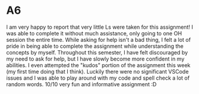 # A6

I am very happy to report that very little Ls were taken for this assignment! I was able to complete it without much assistance, only going to one OH session the entire time. While asking for help isn't a bad thing, I felt a lot of pride in being able to complete the assignment while understanding the concepts by myself. Throughout this semester, I have felt discouraged by my need to ask for help, but I have slowly become more confident in my abilities. I even attempted the "kudos" portion of the assignment this week (my first time doing that I think). Luckily there were no significant VSCode issues and I was able to play around with my code and spell check a lot of random words. 10/10 very fun and informative assignment :D